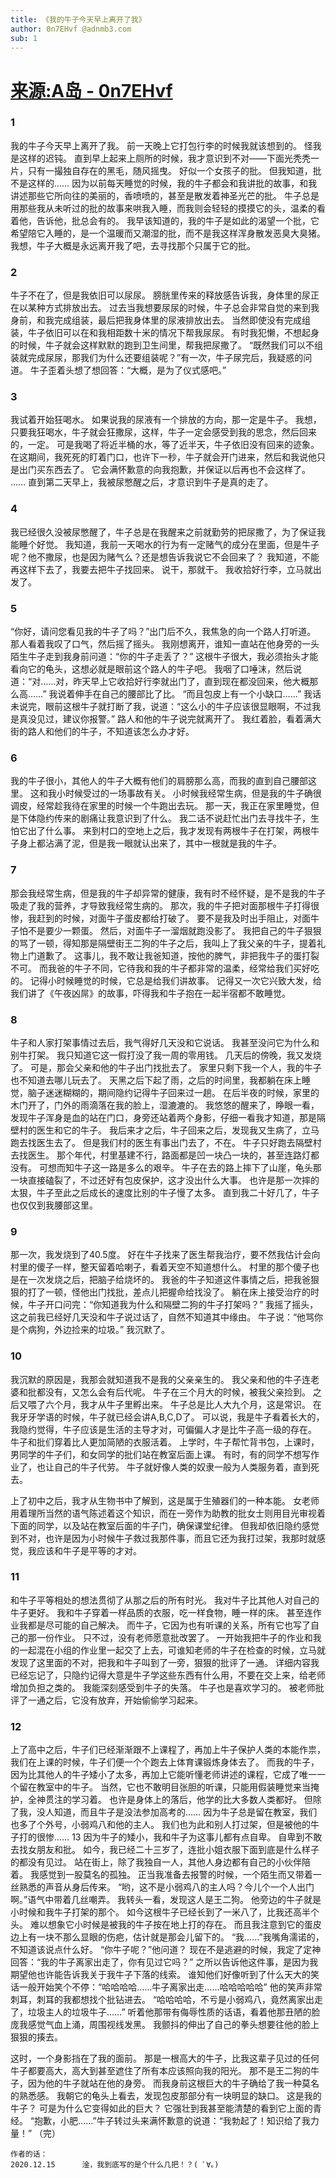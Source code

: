 ```yaml
---
title: 《我的牛子今天早上离开了我》
author: 0n7EHvf @adnmb3.com
sub: 1
---
```

# [来源:A岛 - 0n7EHvf](https://adnmb3.com/t/32939912)
### 1
我的牛子今天早上离开了我。
前一天晚上它打包行李的时候我就该想到的。
怪我是这样的迟钝。
直到早上起来上厕所的时候，我才意识到不对——下面光秃秃一片，只有一撮独自存在的黑毛，随风摇曳。
好似一个女孩子的批。
但我知道，批不是这样的……
因为以前每天睡觉的时候，我的牛子都会和我讲批的故事，和我讲述那些它所向往的美丽的，香喷喷的，甚至是散发着神圣光芒的批。
牛子总是用那些我从未听过的批的故事来哄我入睡，而我则会轻轻的摸摸它的头，温柔的看着他，告诉他，批总会有的。
我早该知道的，我的牛子是如此的渴望一个批，它希望陪它入睡的，是一个温暖而又潮湿的批，而不是我这样浑身散发恶臭大臭猪。
我想，牛子大概是永远离开我了吧，去寻找那个只属于它的批。
### 2
牛子不在了，但是我依旧可以尿尿。
膀胱里传来的释放感告诉我，身体里的尿正在以某种方式排放出去。
过去当我想要尿尿的时候，牛子总会非常自觉的来到我身前，和我完成组装，最后把我身体里的尿液排放出去。
当然即使没有完成组装，牛子依旧可以在和我相距数十米的情况下帮我尿尿。
有时我犯懒，不想起身的时候，牛子就会这样默默的跑到卫生间里，帮我把尿撒了。
“既然我们可以不组装就完成尿尿，那我们为什么还要组装呢？”有一次，牛子尿完后，我疑惑的问道。
牛子歪着头想了想回答：“大概，是为了仪式感吧。”
### 3
我试着开始狂喝水。
如果说我的尿液有一个排放的方向，那一定是牛子。
我想，只要我狂喝水，牛子就会狂撒尿，这样，牛子一定会感受到我的思念，然后回来的，一定。
可是我喝了将近半桶的水，等了近半天，牛子依旧没有回来的迹象。
在这期间，我死死的盯着门口，也许下一秒，牛子就会开门进来，然后和我说他只是出门买东西去了。
它会满怀歉意的向我抱歉，并保证以后再也不会这样了。
……
直到第二天早上，我被尿憋醒之后，才意识到牛子是真的走了。
### 4
我已经很久没被尿憋醒了，牛子总是在我醒来之前就勤劳的把尿撒了，为了保证我能睡个好觉。
我知道，我前一天喝水的行为有一定赌气的成分在里面，但是牛子呢？他不撒尿，也是因为赌气么？还是想告诉我说它不会回来了？
我知道，不能再这样下去了，我要去把牛子找回来。
说干，那就干。
我收拾好行李，立马就出发了。
### 5
“你好，请问您看见我的牛子了吗？”出门后不久，我焦急的向一个路人打听道。
那人看着我叹了口气，然后摇了摇头。
我刚想离开，谁知一直站在他身旁的一头陌生牛子走到我身前问道：“你的牛子走丢了？”
这根牛子很大，我必须抬头才能看向它的龟头，这想必就是眼前这个路人的牛子吧。
我咽了口唾沫，然后说道：“对……对，昨天早上它收拾好行李就出门了，直到现在都没回来，他大概那么高……”
我说着伸手在自己的腰部比了比。
“而且包皮上有一个小缺口……”
我话未说完，眼前这根牛子就打断了我，说道：“这么小的牛子应该很显眼啊，不过我是真没见过，建议你报警。”
路人和他的牛子说完就离开了。
我红着脸，看着满大街的路人和他们的牛子，不知道该怎么办才好。
### 6
我的牛子很小，其他人的牛子大概有他们的肩膀那么高，而我的直到自己腰部这里。
这和我小时候受过的一场事故有关。
小时候我经常生病，但是我的牛子确很调皮，经常趁我待在家里的时候一个牛跑出去玩。
那一天，我正在家里睡觉，但是下体隐约传来的剧痛让我意识到了什么。
我二话不说赶忙出门去寻找牛子，生怕它出了什么事。
来到村口的空地上之后，我才发现有两根牛子在打架，两根牛子身上都沾满了泥，但是我一眼就认出来了，其中一根就是我的牛子。
### 7
那会我经常生病，但是我的牛子却异常的健康，我有时不经怀疑，是不是我的牛子吸走了我的营养，才导致我经常生病的。
那次，我的牛子把对面那根牛子打得很惨，我赶到的时候，对面牛子蛋皮都给打破了。
要不是我及时出手阻止，对面牛子怕不是要少一颗蛋。
然后，对面牛子一溜烟就跑没影了。
我把自己的牛子狠狠的骂了一顿，得知那是隔壁街王二狗的牛子之后，我叫上了我父亲的牛子，提着礼物上门道歉了。
这事儿，我不敢让我爸知道，按他的脾气，非把我牛子的蛋打裂不可。
而我爸的牛子不同，它待我和我的牛子都非常的温柔，经常给我们买好吃的。
记得小时候睡觉的时候，它总是给我们讲故事。
记得又一次它兴致大发，给我们讲了《午夜凶屌》的故事，吓得我和牛子抱在一起半宿都不敢睡觉。
### 8
牛子和人家打架事情过去后，我气得好几天没和它说话。
我甚至没问它为什么和别牛打架。
我只知道它这一假打没了我一周的零用钱。
几天后的傍晚，我又发烧了。
可是，那会父亲和他的牛子出门找批去了。
家里只剩下我一个人，我的牛子也不知道去哪儿玩去了。
天黑之后下起了雨，之后的时间里，我都躺在床上睡觉，脑子迷迷糊糊的，期间隐约记得牛子回来过一趟。
在后半夜的时候，家里的木门开了，门外的雨滴落在我的脸上，湿漉漉的。
我悠悠的醒来了，睁眼一看，发现牛子浑身是血的站在门口，身旁还站着两个身影，仔细一看我才知道，那是隔壁村的医生和它的牛子。
我后来才之后，牛子回来之后，发现我又生病了，立马跑去找医生去了。
但是我们村的医生有事出门去了，不在。
牛子只好跑去隔壁村去找医生。
那个年代，村里基建不行，路面都是凹一块凸一块的，甚至连路灯都没有。
可想而知牛子这一路是多么的艰辛。
牛子在去的路上摔下了山崖，龟头那一块直接磕裂了，不过还好有包皮保护，这才没出什么大事。
也许是那一次摔的太狠，牛子至此之后成长的速度比别的牛子慢了太多。
直到我二十好几了，牛子也仅仅到我腰部这里。
### 9
那一次，我发烧到了40.5度。
好在牛子找来了医生帮我治疗，要不然我估计会向村里的傻子一样，整天留着哈喇子，看着天空不知道想什么。
村里的那个傻子也是在一次发烧之后，把脑子给烧坏的。
我爸的牛子知道这件事情之后，把我爸狠狠的打了一顿，怪他出门找批，差点儿把握命给找没了。
躺在床上接受治疗的时候，牛子开口问完：“你知道我为什么和隔壁二狗的牛子打架吗？”
我摇了摇头，这之前我已经好几天没和牛子说过话了，自然不知道其中缘由。
牛子说：“他骂你是个病狗，外边捡来的垃圾。”
我沉默了。
### 10 
我沉默的原因是，我那会就知道我不是我的父亲亲生的。
我父亲和他的牛子连老婆和批都没有，又怎么会有后代呢。
牛子在三个月大的时候，被我父亲捡到。
之后又喂了六个月，我才从牛子里孵出来。
牛子总是比人大九个月，这是常识。
在我牙牙学语的时候，牛子就已经会讲A,B,C,D了。
可以说，我是牛子看着长大的，我隐约觉得，牛子应该是生活的主导才对，可偏偏人才是比牛子高一级的存在。
牛子和批们穿着比人更加简陋的衣服活着。
上学时，牛子帮忙背书包，上课时，男同学的牛子们，和女同学的批们站在教室后面上课。
有时，有的同学不想写作业了，也让自己的牛子代劳。
牛子就好像人类的奴隶一般为人类服务着，直到死去。

上了初中之后，我才从生物书中了解到，这是属于生殖器们的一种本能。
女老师用着理所当然的语气陈述着这个知识，而在一旁作为助教的批女士则用目光审视着下面的同学，以及站在教室后面的牛子门，确保课堂纪律。
但我却依旧隐约感觉到不对，也许是因为小时候牛子救过我那件事，而且它还为我打过架，我那时就感觉，我应该和牛子是平等的才对。
### 11
和牛子平等相处的想法贯彻了从那之后的所有时光。
我对牛子比其他人对自己的牛子更好。
我和牛子穿着一样品质的衣服，吃一样食物，睡一样的床。
甚至连作业我都是尽可能的自己解决。
而牛子，它因为也有听课的关系，所有它也写了自己的那一份作业。
只不过，没有老师愿意批改罢了。
一开始我把牛子的作业和我的一起混在小组的作业里一起交了上去，可谁知老师的牛子在检查的时候，立马就发现了这里面的不对，把我和牛子叫到了一旁，狠狠的批评了一通。
详细内容我已经忘记了，只隐约记得大意是牛子学这些东西有什么用，不要在交上来，给老师增加负担之类的。
我能深刻感受到牛子的失落。
牛子也是喜欢学习的。
被老师批评了一通之后，它没有放弃，开始偷偷学习起来。
### 12
上了高中之后，牛子们已经渐渐跟不上课程了，再加上牛子保护人类的本能作祟，我们在上课的时候，牛子们便一个个跑去上体育课锻炼身体去了。
而我的牛子，因为比其他人的牛子矮小了太多，再加上它能听懂老师讲述的课程，它成了唯一一个留在教室中的牛子。
当然，它也不敢明目张胆的听课，只能用假装睡觉来当掩护，全神贯注的学习着。
也许是身体上的落后，他学的比大多数人类都好。
但除了我，没人知道，而且牛子是没法参加高考的……
因为牛子总是留在教室，我们也多了个外号，小弱鸡八和他的主人。
我们也为此和别人打过架，但是被他的牛子打的很惨……
13 因为牛子的矮小，我和牛子为这事儿都有点自卑。
自卑到不敢去找女朋友和批。
如今，我已经二十三岁了，连批小姐衣服下面到底是什么样子的都没有见过。
站在街上，除了我独自一人，其他人身边都有自己的小伙伴陪着。
我感觉到一股莫名的孤独。
正当我准备去报警的时候，一个陌生而又带着一丝熟悉的声音从身后传来。
“哟，这不是小弱鸡八的主人吗？今儿个一个人出门啊。”语气中带着几丝嘲弄。
我转头一看，发现这人是王二狗。
他旁边的牛子就是小时候和我牛子打架的那个。
如今这根牛子已经长到了一米八了，比我还高半个头。
难以想象它小时候是被我的牛子按在地上打的存在。
而且我注意到它的蛋皮边上有一块不那么显眼的伤疤，估计就是那会儿留下的。
“我……”我嘴角濡诺的，不知道该说点什么好。
“你牛子呢？”他问道？
现在不是逃避的时候，我定了定神回答：“我的牛子离家出走了，你有见过它吗？”
之所以告诉他这件事，是因为我期望他也许能告诉我关于我牛子下落的线索。
谁知他们好像听到了什么天大的笑话一般开始笑个不停：“哈哈哈哈……牛子离家出走……哈哈哈哈哈”
他的笑声非常刺耳，刺耳的我都想找个批钻进去。
“哈哈哈哈，不亏是小弱鸡八，竟然离家出走了，垃圾主人的垃圾牛子……”
听着他那带有侮辱性质的话语，看着他那丑陋的脸庞我感觉气血上涌，周围视线发黑。
我颤抖的伸出了自己的拳头想要往他的脸上狠狠的揍去。

这时，一个身影挡在了我的面前。
那是一根高大的牛子，比我这辈子见过的任何牛子都要高大，高大到甚至遮住了所有本应该照向我的阳光。
那不是王二狗的牛子，因为他的牛子就站在他的身旁。
而我身前这根巨大的牛子确给了我一种莫名的熟悉感。
我朝它的龟头上看去，发现包皮那部分有一块明显的缺口。
这是我的牛子？
可是为什么它变得如此的巨大？
它强壮到我甚至能清楚的看到它上面的青经。
“抱歉，小肥……”牛子转过头来满怀歉意的说道：“我勃起了！知识给了我力量！”
（完）

    作者的话：
    2020.12.15      淦，我到底写的是个什么几把！？( ﾟ∀。)
